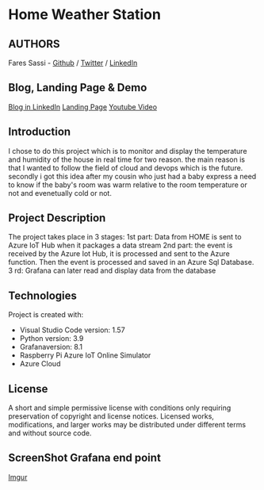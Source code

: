 # Home Weather Station

## AUTHORS
Fares Sassi - [Github](https://https://github.com/Fares84) / [Twitter](https://twitter.com/faressassi) / [LinkedIn](https://www.linkedin.com/in/faress-s-8b55a61b1/)

## Blog, Landing Page & Demo
[Blog in LinkedIn]()
[Landing Page](https://252892.wixsite.com/landingpagefares)
[Youtube Video](https://www.youtube.com/watch?v=bUlbu-Joi_0)

## Introduction
I chose to do this project which is to monitor and display the temperature
and humidity of the house in real time for two reason. the main reason is that
I wanted to follow the field of cloud and devops which is the future. secondly
i got this idea after my cousin who just had a baby express a need to know
if the baby's room was warm relative to the room temperature or not
and evenetually cold or not.

## Project Description
The project takes place in 3 stages:
1st part: Data from HOME is sent to Azure IoT Hub when it packages a data stream
2nd part: the event is received by the Azure Iot Hub, it is processed and sent
to the Azure function. Then the event is processed and saved in an Azure Sql
Database.
3 rd: Grafana can later read and display data from the database

## Technologies
Project is created with:
* Visual Studio Code version: 1.57
* Python version: 3.9
* Grafanaversion: 8.1
* Raspberry Pi Azure IoT Online Simulator
* Azure Cloud

## License
A short and simple permissive license with conditions only requiring
preservation of copyright and license notices.
Licensed works, modifications, and larger works may be distributed under
different terms and without source code.

## ScreenShot Grafana end point
[Imgur](https://imgur.com/7LyeP4a)